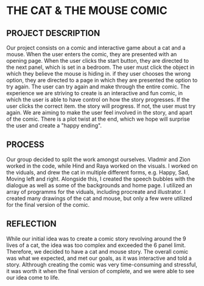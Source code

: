 # THE CAT & THE MOUSE COMIC

## PROJECT DESCRIPTION 

Our project consists on a comic and interactive game about a cat and a mouse. When the user enters the comic, they are presented with an opening page. When the user clicks the start button, they are directed to the next panel, which is set in a bedroom. The user must click the object in which they believe the mouse is hiding in. if they user chooses the wrong option, they are directed to a page in which they are presented the option to try again. The user can try again and make through the entire comic. The experience we are striving to create is an interactive and fun comic, in which the user is able to have control on how the story progresses. If the user clicks the correct item. the story will progress. If not, the user must try again. We are aiming to make the user feel involved in the story, and apart of the comic. There is a plot twist at the end, which we hope will surprise the user and create a "happy ending". 

## PROCESS 

Our group decided to split the work amongst ourselves. Vladmir and Zion worked in the code, while Hind and Raya worked on the visuals. I worked on the viduals, and drew the cat in multiple different forms, e.g. Happy, Sad, Moving left and right. Alongside this, I created the speech bubbles with the dialogue as well as some of the backgrounds and home page. I utilized an array of programms for the viduals, including procreate and illustrator. I created many drawings of the cat and mouse, but only a few were utilized for the final version of the comic. 

## REFLECTION 

While our initial idea was to create a comic story revolving around the 9 lives of a cat, the idea was too complex and exceeded the 6 panel limit. Therefore, we decided to have a cat and mouse story. The overall comic was what we expected, and met our goals, as it was interactive and told a story. Althrough creating the comic was very time-consuming and stressful, it was worth it when the final version of complete, and we were able to see our idea come to life.  
